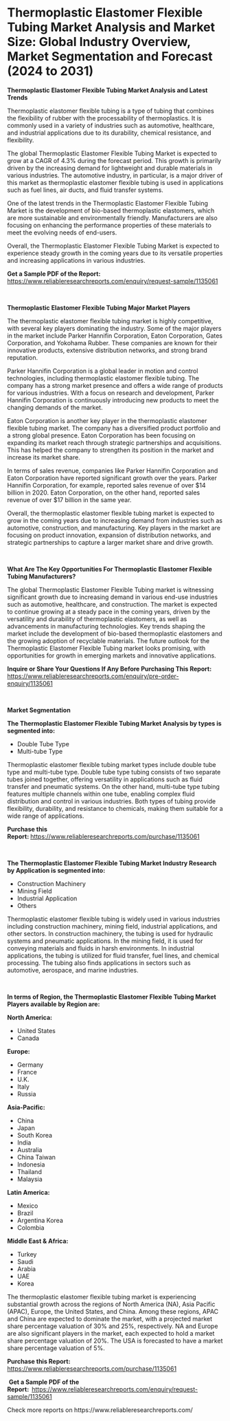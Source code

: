 <p><h1>Thermoplastic Elastomer Flexible Tubing Market Analysis and Market Size: Global Industry Overview, Market Segmentation and Forecast (2024 to 2031)</h1></p><p><strong>Thermoplastic Elastomer Flexible Tubing Market Analysis and Latest Trends</strong></p>
<p><p>Thermoplastic elastomer flexible tubing is a type of tubing that combines the flexibility of rubber with the processability of thermoplastics. It is commonly used in a variety of industries such as automotive, healthcare, and industrial applications due to its durability, chemical resistance, and flexibility.</p><p>The global Thermoplastic Elastomer Flexible Tubing Market is expected to grow at a CAGR of 4.3% during the forecast period. This growth is primarily driven by the increasing demand for lightweight and durable materials in various industries. The automotive industry, in particular, is a major driver of this market as thermoplastic elastomer flexible tubing is used in applications such as fuel lines, air ducts, and fluid transfer systems.</p><p>One of the latest trends in the Thermoplastic Elastomer Flexible Tubing Market is the development of bio-based thermoplastic elastomers, which are more sustainable and environmentally friendly. Manufacturers are also focusing on enhancing the performance properties of these materials to meet the evolving needs of end-users.</p><p>Overall, the Thermoplastic Elastomer Flexible Tubing Market is expected to experience steady growth in the coming years due to its versatile properties and increasing applications in various industries.</p></p>
<p><strong>Get a Sample PDF of the Report:&nbsp;</strong> <a href="https://www.reliableresearchreports.com/enquiry/request-sample/1135061">https://www.reliableresearchreports.com/enquiry/request-sample/1135061</a></p>
<p>&nbsp;</p>
<p><strong>Thermoplastic Elastomer Flexible Tubing Major Market Players</strong></p>
<p><p>The thermoplastic elastomer flexible tubing market is highly competitive, with several key players dominating the industry. Some of the major players in the market include Parker Hannifin Corporation, Eaton Corporation, Gates Corporation, and Yokohama Rubber. These companies are known for their innovative products, extensive distribution networks, and strong brand reputation.</p><p>Parker Hannifin Corporation is a global leader in motion and control technologies, including thermoplastic elastomer flexible tubing. The company has a strong market presence and offers a wide range of products for various industries. With a focus on research and development, Parker Hannifin Corporation is continuously introducing new products to meet the changing demands of the market.</p><p>Eaton Corporation is another key player in the thermoplastic elastomer flexible tubing market. The company has a diversified product portfolio and a strong global presence. Eaton Corporation has been focusing on expanding its market reach through strategic partnerships and acquisitions. This has helped the company to strengthen its position in the market and increase its market share.</p><p>In terms of sales revenue, companies like Parker Hannifin Corporation and Eaton Corporation have reported significant growth over the years. Parker Hannifin Corporation, for example, reported sales revenue of over $14 billion in 2020. Eaton Corporation, on the other hand, reported sales revenue of over $17 billion in the same year.</p><p>Overall, the thermoplastic elastomer flexible tubing market is expected to grow in the coming years due to increasing demand from industries such as automotive, construction, and manufacturing. Key players in the market are focusing on product innovation, expansion of distribution networks, and strategic partnerships to capture a larger market share and drive growth.</p></p>
<p>&nbsp;</p>
<p><strong>What Are The Key Opportunities For Thermoplastic Elastomer Flexible Tubing Manufacturers?</strong></p>
<p><p>The global Thermoplastic Elastomer Flexible Tubing market is witnessing significant growth due to increasing demand in various end-use industries such as automotive, healthcare, and construction. The market is expected to continue growing at a steady pace in the coming years, driven by the versatility and durability of thermoplastic elastomers, as well as advancements in manufacturing technologies. Key trends shaping the market include the development of bio-based thermoplastic elastomers and the growing adoption of recyclable materials. The future outlook for the Thermoplastic Elastomer Flexible Tubing market looks promising, with opportunities for growth in emerging markets and innovative applications.</p></p>
<p><strong>Inquire or Share Your Questions If Any Before Purchasing This Report:</strong> <a href="https://www.reliableresearchreports.com/enquiry/pre-order-enquiry/1135061">https://www.reliableresearchreports.com/enquiry/pre-order-enquiry/1135061</a></p>
<p>&nbsp;</p>
<p><strong>Market Segmentation</strong></p>
<p><strong>The Thermoplastic Elastomer Flexible Tubing Market Analysis by types is segmented into:</strong></p>
<p><ul><li>Double Tube Type</li><li>Multi-tube Type</li></ul></p>
<p><p>Thermoplastic elastomer flexible tubing market types include double tube type and multi-tube type. Double tube type tubing consists of two separate tubes joined together, offering versatility in applications such as fluid transfer and pneumatic systems. On the other hand, multi-tube type tubing features multiple channels within one tube, enabling complex fluid distribution and control in various industries. Both types of tubing provide flexibility, durability, and resistance to chemicals, making them suitable for a wide range of applications.</p></p>
<p><strong>Purchase this Report:&nbsp;</strong><a href="https://www.reliableresearchreports.com/purchase/1135061">https://www.reliableresearchreports.com/purchase/1135061</a></p>
<p>&nbsp;</p>
<p><strong>The Thermoplastic Elastomer Flexible Tubing Market Industry Research by Application is segmented into:</strong></p>
<p><ul><li>Construction Machinery</li><li>Mining Field</li><li>Industrial Application</li><li>Others</li></ul></p>
<p><p>Thermoplastic elastomer flexible tubing is widely used in various industries including construction machinery, mining field, industrial applications, and other sectors. In construction machinery, the tubing is used for hydraulic systems and pneumatic applications. In the mining field, it is used for conveying materials and fluids in harsh environments. In industrial applications, the tubing is utilized for fluid transfer, fuel lines, and chemical processing. The tubing also finds applications in sectors such as automotive, aerospace, and marine industries.</p></p>
<p>&nbsp;</p>
<p><strong>In terms of Region, the Thermoplastic Elastomer Flexible Tubing Market Players available by Region are:</strong></p>
<p>
    <p> <strong> North America: </strong>
        <ul>
            <li>United States</li>
            <li>Canada</li>
        </ul>
        </p> 
    <p> <strong> Europe: </strong>
        <ul>
            <li>Germany</li>
            <li>France</li>
            <li>U.K.</li>
            <li>Italy</li>
            <li>Russia</li>
        </ul>
        </p> 
    <p> <strong> Asia-Pacific: </strong>
        <ul>
            <li>China</li>
            <li>Japan</li>
            <li>South Korea</li>
            <li>India</li>
            <li>Australia</li>
            <li>China Taiwan</li>
            <li>Indonesia</li>
            <li>Thailand</li>
            <li>Malaysia</li>
        </ul>
        </p> 
    <p> <strong> Latin America: </strong>
        <ul>
            <li>Mexico</li>
            <li>Brazil</li>
            <li>Argentina Korea</li>
            <li>Colombia</li>
        </ul>
        </p> 
    <p> <strong> Middle East & Africa: </strong>
        <ul>
            <li>Turkey</li>
            <li>Saudi</li>
            <li>Arabia</li>
            <li>UAE</li>
            <li>Korea</li>
        </ul>
    </p>
    </p>
<p><p>The thermoplastic elastomer flexible tubing market is experiencing substantial growth across the regions of North America (NA), Asia Pacific (APAC), Europe, the United States, and China. Among these regions, APAC and China are expected to dominate the market, with a projected market share percentage valuation of 30% and 25%, respectively. NA and Europe are also significant players in the market, each expected to hold a market share percentage valuation of 20%. The USA is forecasted to have a market share percentage valuation of 5%.</p></p>
<p><strong>Purchase this Report: </strong><a href="https://www.reliableresearchreports.com/purchase/1135061">https://www.reliableresearchreports.com/purchase/1135061</a></p>
<p>&nbsp;<strong>Get a Sample PDF of the Report:&nbsp;&nbsp;</strong><a href="https://www.reliableresearchreports.com/enquiry/request-sample/1135061">https://www.reliableresearchreports.com/enquiry/request-sample/1135061</a></p>
<p><strong></strong></p>
<p>Check more reports on https://www.reliableresearchreports.com/</p>